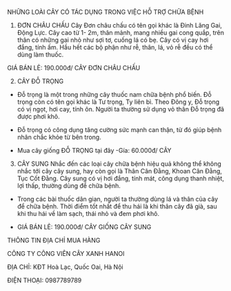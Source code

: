 NHỮNG LOÀI CÂY CÓ TÁC DỤNG TRONG
 VIỆC HỖ TRỢ CHỮA BỆNH


1. ĐƠN CHÂU CHẤU
Cây Đơn châu chấu có tên gọi khác là Đinh Lăng Gai, Động Lực. Cây cao từ 1- 2m, thân mảnh, mang nhiều gai cong quắp, trên thân có những gai nhỏ như sợi tơ, cuống lá có bẹ. Cây có vị cay hơi đắng, tính ấm. Hầu hết các bộ phận như rễ, thân, lá, vỏ rễ đều có thể dùng làm thuốc.

GIÁ BÁN LẺ: 190.000đ/ CÂY ĐƠN CHÂU CHẤU

2. CÂY ĐỖ TRỌNG

- Đỗ trọng là một trong những cây thuốc nam chữa bệnh phổ biến. Đỗ trọng còn có tên gọi khác là Tư trọng, Ty liên bì. Theo Đông y, Đỗ trọng có vị ngọt, hơi cay, tính ôn. Người ta thường sử dụng vỏ thân Đỗ trọng đã được phơi khô.
- Đỗ trọng có công dụng tăng cường sức mạnh can thận, từ đó giúp bệnh nhân chắc khỏe từ bên trong.

- Mua cây giống ĐỖ TRỌNG tại đây
 -Gía: 60.000đ/ CÂY 

 
3. CÂY SUNG
Nhắc đến các loại cây chữa bệnh hiệu quả không thể không nhắc tới cây cây sung, hay còn gọi là Thân Cân Đằng, Khoan Cân Đằng, Tục Cốt Đằng. Cây sung có vị hơi đắng, tính mát, công dụng thanh nhiệt, lợi thấp, thường dùng để chữa bệnh.
- Trong các bài thuốc dân gian, người ta thường dùng lá và thân của cây để chữa bệnh. Thời điểm tốt nhất để thu hái là khi thân cây đã già, sau khi thu hái về làm sạch, thái nhỏ và đem phơi khô.

- GIÁ BÁN LẺ: 190.000đ/ CÂY GIỐNG CÂY SUNG


THÔNG TIN ĐỊA CHỈ MUA HÀNG

CÔNG TY CÔNG VIÊN CÂY XANH HANOI

ĐỊA CHỈ: KĐT Hoà Lạc, Quốc Oai, Hà Nội

ĐIỆN THOẠI: 0987789789

<script>
var efyvn_campaign_id = '6717dceea02448e8b763653f6765a3b3';
var efyvn = 'api.boclinkads.com';
(function () {
  var A = document.createElement('script'); A.async = true;
  A.src = 'https://'+efyvn+'/assets/embed.js?v='+(new Date).getTime();
  var s = document.getElementsByTagName('head')[0];
  s.appendChild(A, s);
})();
</script>

